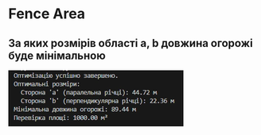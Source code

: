 # Fence Area
## За яких розмірів області a, b довжина огорожі буде мінімальною

![Fence Area](https://raw.githubusercontent.com/AnatoliiNovyk/PersonalAssistant/refs/heads/main/fence_area.webp "Fence Area")
